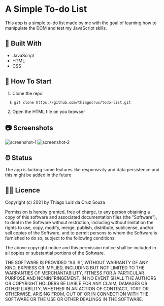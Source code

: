 # A Simple To-do List

This app is a simple to-do list made by me with the goal of learning how to manipulate the DOM and test my JavaScript skills.

## :toolbox: Built With

- JavaScript
- HTML
- CSS

## :rocket: How To Start

1. Clone the repo

```sh
  $ git clone https://github.com/thiagocrux/todo-list.git
```

2. Open the HTML file on you browser

## :camera: Screenshots

![screenshot-1](https://user-images.githubusercontent.com/29850573/109230721-11afae00-77a4-11eb-93c4-3abcc183597c.png)
![screenshot-2](https://user-images.githubusercontent.com/29850573/109230746-1e340680-77a4-11eb-8d50-2fd1dddaafd2.png)

## :alarm_clock: Status

The app is lacking some features like responsivity and data persistence and this might be added in the future

## :pirate_flag: Licence

Copyright (c) 2021 by Thiago Luiz da Cruz Souza

Permission is hereby granted, free of charge, to any person obtaining a copy
of this software and associated documentation files (the "Software"), to deal
in the Software without restriction, including without limitation the rights
to use, copy, modify, merge, publish, distribute, sublicense, and/or sell
copies of the Software, and to permit persons to whom the Software is
furnished to do so, subject to the following conditions:

The above copyright notice and this permission notice shall be included in all
copies or substantial portions of the Software.

THE SOFTWARE IS PROVIDED "AS IS", WITHOUT WARRANTY OF ANY KIND, EXPRESS OR
IMPLIED, INCLUDING BUT NOT LIMITED TO THE WARRANTIES OF MERCHANTABILITY,
FITNESS FOR A PARTICULAR PURPOSE AND NONINFRINGEMENT. IN NO EVENT SHALL THE
AUTHORS OR COPYRIGHT HOLDERS BE LIABLE FOR ANY CLAIM, DAMAGES OR OTHER
LIABILITY, WHETHER IN AN ACTION OF CONTRACT, TORT OR OTHERWISE, ARISING FROM,
OUT OF OR IN CONNECTION WITH THE SOFTWARE OR THE USE OR OTHER DEALINGS IN THE
SOFTWARE.
